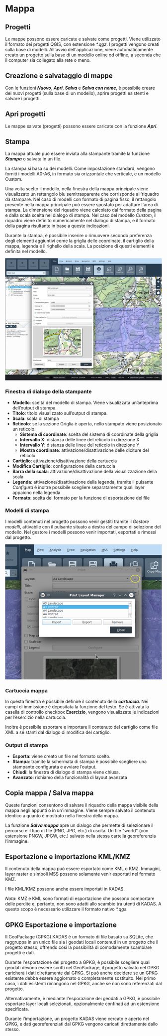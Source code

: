 # Mappa


## <a name="sec0"></a>Progetti

Le mappe possono essere caricate e salvate come progetti. Viene utilizzato il formato dei pro­getti QGIS, con estensione _*.qgz_. I progetti vengono creati sulla base di modelli. All'avvio dell'appli­cazione, viene automaticamente creato un progetto sulla base di un modello online od offline, a seconda che il computer sia collegato alla rete o meno.


## <a name="sec1"></a>Creazione e salvataggio di mappe

Con le funzioni **_Nuovo_**, **_Apri_**, **_Salva_** e **_Salva con nome_**, è possibile creare dei nuovi progetti (sulla base di un modello), aprire progetti esistenti e salvare i progetti.


## <a name="sec2"></a>Apri progetti

Le mappe salvate (progetti) possono essere caricate con la funzione **_Apri_**.


## <a name="sec3"></a>Stampa

La mappa attuale può essere inviata alla stampante tramite la funzione **_Stampa_** o salvata in un file.

La stampa si basa su dei modelli. Come impostazione standard, vengono forniti i modelli A0-A6, in formato sia orizzontale che verticale, e un modello Custom.


Una volta scelto il modello, nella finestra della mappa principale viene visualizzato un rettangolo blu semitrasparente che corrisponde all'riquadro da stampare. Nel caso di modelli con formato di pagina fisso, il rettangolo presente nella mappa principale può essere spostato per adattare l'area di stampa. La dimensione del riquadro viene calcolato dal formato della pagina e dalla scala scelta nel dialogo di stampa. Nel caso del modello _Custom_, il riquadro viene definito numericamente nel dialogo di stampa, e il formato della pagina risultante in base a queste indicazioni.


Durante la stampa, è possibile inserire o rimuovere secondo preferenza degli elementi aggiuntivi come la griglia delle coordinate, il cartiglio della mappa, legenda e il righello della scala. La posi­zione di questi elementi è definita nel modello.

<img src="../../media/image12.png" />


### Finestra di dialogo della stampante

+ **Modello**: scelta del modello di stampa. Viene visualizzata un’anteprima dell’output di stampa.
+ **Titolo**: titolo visualizzato sull’output di stampa.
+ **Scala**: scala di stampa
+ **Reticolo**: se la sezione Griglia è aperta, nello stampato viene posizionato un reticolo.
  + **Sistema di coordinate**: scelta del sistema di coordinate della griglia
  + **Intervallo X**: distanza delle linee del reticolo in direzione X
  + **Intervallo Y**: distanza delle linee del reticolo in direzione Y
  + **Mostra coordinate**: attivazione/disattivazione delle diciture del reticolo
+ **Cartiglio**: attivazione/disattivazione della cartuccia
+ **Modifica Cartiglio**: configurazione della cartuccia
+ **Barra della scala**: attivazione/disattivazione della visualizzazione della scala
+ **Legenda**: attivazione/disattivazione della legenda, tramite il pulsante *Configura* è inoltre possibile scegliere separatamente quali layer appaiono nella legenda
+ **Formato**: scelta del formato per la funzione di esportazione del file


### Modelli di stampa

I modelli contenuti nel progetto possono venir gestiti tramite il *Gestore modelli*, attivabile con il pulsante situato a destra del campo di selezione del modello. Nel gestore i modelli possono venir importati, esportati e rimossi dal progetto.

<img src="../../media/image12.1.png" />

### Cartuccia mappa

In questa finestra è possibile definire il contenuto della **_cartuccia_**. Nei campi di immissione è depositata la funzione del testo. Se è attivata la casella di controllo checkbox **Esercizio**, vengono visualizzate le indicazioni per l’esercizio nella cartuccia.

Inoltre è possibile esportare e importare il contenuto del cartiglio come file XML a sé stanti dal dialogo di modifica del cartiglio.


### Output di stampa

+ **Esporta**: viene creato un file nel formato scelto.
+ **Stampa**: tramite la schermata di stampa è possibile scegliere una stampante configurata e avviare l’output.
+ **Chiudi**: la finestra di dialogo di stampa viene chiusa.
+ **Avanzato**: richiamo della funzionalità di layout avanzata


## <a name="sec4"></a>Copia mappa / Salva mappa

Queste funzioni consentono di salvare il riquadro della mappa visibile della mappa negli appunti o in un'immagine. Viene sempre salvato il contenuto identico a quanto è mostrato nella finestra della mappa.

La funzione **_Salva mappa_** apre un dialogo che permette di selezionare il percorso e il tipo di file (PNG, JPG, etc.) di uscita. Un file "world" (con estensione PNGW, JPGW, etc.) salvato nella stessa cartella georeferenzia l’immagine.


## <a name="sec5"></a>Esportazione e importazione KML/KMZ

Il contenuto della mappa può essere esportato come KML o KMZ. Immagini, layer raster e simboli MSS possono solamente venir esportati nel formato KMZ.

I file KML/KMZ possono anche essere importati in KADAS.

*Nota*: KMZ e KML sono formati di esportazione che possono comportare delle per­dite e, pertanto, non sono adatti allo scambio tra utenti di KADAS. A questo scopo è necessario utiliz­zare il formato nativo _*.qgs_.


## <a name="sec6"></a>GPKG Esportazione e importazione

Il GeoPackage (GPKG) KADAS è un formato di file basato su SQLite, che raggruppa in un unico file sia i geodati locali contenuti in un progetto che il progetto stesso, offrendo così la possibilità di comodamente scambiare progetti e dati.

Durante l'esportazione del progetto a GPKG, è possibile scegliere quali geodati devono essere scritti nel GeoPackage, il progetto salvato nel GPKG caricherà i dati direttamente dal GPKG. Si può anche decidere se un GPKG esistente debba essere aggiornato o completamente sostituito. Nel primo caso, i dati esistenti rimangono nel GPKG, anche se non sono referenzati dal progetto.

Alternativamente, è mediante l'esporazione dei geodati a GPKG, è possibile esportare layer locali selezionati, opzionalmente confinati ad un estensione specificata.

Durante l'importazione, un progetto KADAS viene cercato e aperto nel GPKG, e dati georeferenziati dal GPKG vengono caricati direttamente dallo stesso.


